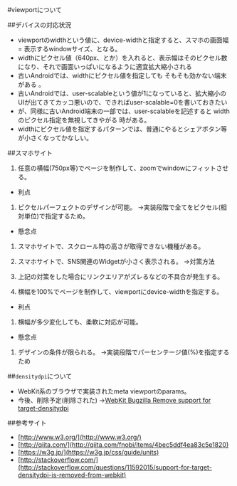 #viewportについて

##デバイスの対応状況
- viewportのwidthという値に、device-widthと指定すると、スマホの画面幅 = 表示するwindowサイズ、となる。
- widthにピクセル値（640px、とか）を入れると、表示幅はそのピクセル数になり、それで画面いっぱいになるように適宜拡大縮小される
- 古いAndroidでは、widthにピクセル値を指定しても そもそも効かない端末がある 。
- 古いAndroidでは、user-scalableという値が1になっていると、拡大縮小のUIが出てきてカッコ悪いので、できればuser-scalable=0を書いておきたい
- が、同様に古いAndroid端末の一部では、user-scalableを記述すると widthのピクセル指定を無視してきやがる 時がある。
- widthにピクセル値を指定するパターンでは、普通にやるとシェアボタン等が小さくなってかなしい。

##スマホサイト
1. 任意の横幅(750px等)でページを制作して、zoomでwindowにフィットさせる。
 - 利点
  1. ピクセルパーフェクトのデザインが可能。
   ->実装段階で全てをピクセル(相対単位)で指定するため。
 - 懸念点
  1. スマホサイトで、スクロール時の高さが取得できない機種がある。
  2. スマホサイトで、SNS関連のWidgetが小さく表示される。
   ->対策方法
  3. 上記の対策をした場合にリンクエリアがズレるなどの不具合が発生する。

2. 横幅を100%でページを制作して、viewportにdevice-widthを指定する。
 - 利点
  1. 横幅が多少変化しても、柔軟に対応が可能。
 - 懸念点
  1. デザインの条件が限られる。
   ->実装段階でパーセンテージ値(%)を指定するため

##`densitydpi`について
 - WebKit系のブラウザで実装されたmeta viewportのparams。
 - 今後、削除予定(削除された)
  ->[WebKit Bugzilla  Remove support for target-densitydpi](https://bugs.webkit.org/show_bug.cgi?id=88047)

##参考サイト
- [http://www.w3.org/](http://www.w3.org/)
- [http://qiita.com/](http://qiita.com/fnobi/items/4bec5ddf4ea83c5e1820)
- [https://w3g.jp/](https://w3g.jp/css/guide/units)
- [http://stackoverflow.com/](http://stackoverflow.com/questions/11592015/support-for-target-densitydpi-is-removed-from-webkit)
